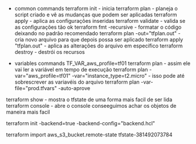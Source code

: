 
- common commands
terraform init - inicia
terraform plan - planeja o script criado e vê as mudanças que podem ser aplicadas
terraform apply - aplica as configurações inseridas
terraform validate - valida se as configurações tão ok
terraform fmt -recursive - formatar o código deixando no padrão recomendado
terraform plan -out="tfplan.out" - cria novo arquivo para que depois possa ser aplicado
terraform apply "tfplan.out" - aplica as alterações do arquivo em específico
terraform destroy - destrói os recursos

- variables commands
TF_VAR_aws_profile=tf01 terraform plan - assim ele vai ler a variável em tempo de execução
terraform plan -var="aws_profile=tf01" -var="instance_type=t2.micro" - isso pode até sobrescrever as variavéis do arquivo
terraform plan -var-file="prod.tfvars" -auto-aprove


terraform show - mostra o tfstate de uma forma mais facil de ser lida
terraform console - abre o console conseeguimos achar os objetos de maneira mais facil

terraform init -backend=true -backend-config="backend.hcl"

terraform import aws_s3_bucket.remote-state tfstate-381492073784